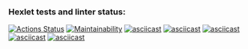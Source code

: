 ### Hexlet tests and linter status:
[![Actions Status](https://github.com/VarWaeR/frontend-project-44/workflows/hexlet-check/badge.svg)](https://github.com/VarWaeR/frontend-project-44/actions)
[![Maintainability](https://api.codeclimate.com/v1/badges/4159f8eb310feaecf3ab/maintainability)](https://codeclimate.com/github/VarWaeR/frontend-project-44/maintainability)
[![asciicast](https://asciinema.org/a/TLgAuH4I9rAumOCUEf66xkTqj.svg)](https://asciinema.org/a/TLgAuH4I9rAumOCUEf66xkTqj)
[![asciicast](https://asciinema.org/a/rihOMECrOpbXbctlMSuSSfaio.svg)](https://asciinema.org/a/rihOMECrOpbXbctlMSuSSfaio)
[![asciicast](https://asciinema.org/a/4eVAIsfeYgqCJozBOe3ylF1Yg.svg)](https://asciinema.org/a/4eVAIsfeYgqCJozBOe3ylF1Yg)
[![asciicast](https://asciinema.org/a/1aY8yQczFDXApo3szxZN7OgM7.svg)](https://asciinema.org/a/1aY8yQczFDXApo3szxZN7OgM7)
[![asciicast](https://asciinema.org/a/qKuoqrhQovnniIXCojN54vEsZ.svg)](https://asciinema.org/a/qKuoqrhQovnniIXCojN54vEsZ)
